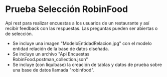 
# Prueba Selección RobinFood

Api rest para realizar encuestas a los usuarios de un restaurante y así recibir feedback con las respuestas.
Las preguntas pueden ser abiertas o de selección.


* Se incluye una imagen "ModeloEntidadRelacion.jpg" con el modelo entidad relación de la base de datos diseñada.
* Se incluye un archivo "Api Encuestas RobinFood.postman_collection.json"
* Se incluye (con liquibase) la creación de tablas y datos de prueba sobre una base de datos llamada "robinfood".